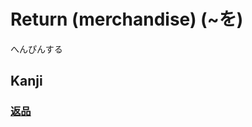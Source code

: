# Return (merchandise) (~を)
へんぴんする

## Kanji
### [返](../Kanji/kanji-dict/返.md)[品](../Kanji/kanji-dict/品.md)